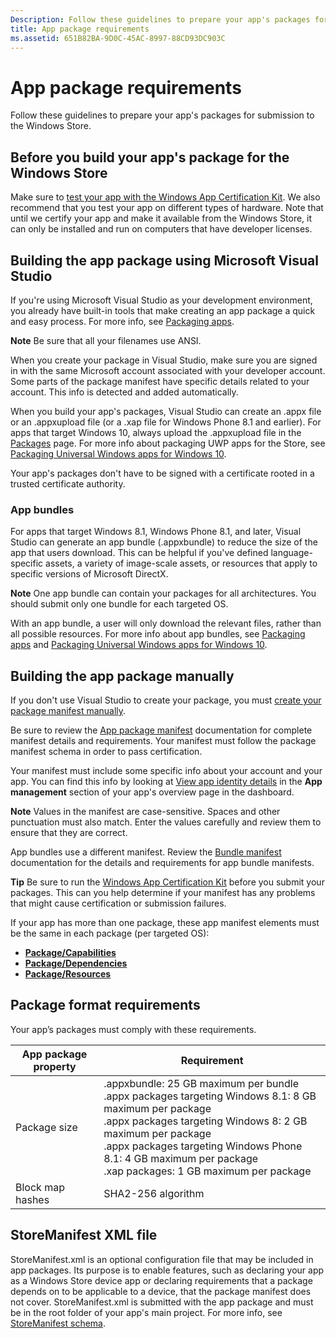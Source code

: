 ```yaml
---
Description: Follow these guidelines to prepare your app's packages for submission to the Windows Store.
title: App package requirements
ms.assetid: 651B82BA-9D0C-45AC-8997-88CD93DC903C
---
```


# App package requirements

Follow these guidelines to prepare your app's packages for submission to the Windows Store.

## Before you build your app's package for the Windows Store

Make sure to [test your app with the Windows App Certification Kit](https://msdn.microsoft.com/library/windows/apps/mt186449). We also recommend that you test your app on different types of hardware. Note that until we certify your app and make it available from the Windows Store, it can only be installed and run on computers that have developer licenses.

## Building the app package using Microsoft Visual Studio

If you're using Microsoft Visual Studio as your development environment, you already have built-in tools that make creating an app package a quick and easy process. For more info, see [Packaging apps](https://msdn.microsoft.com/library/windows/apps/mt270969).

**Note**  Be sure that all your filenames use ANSI. 


When you create your package in Visual Studio, make sure you are signed in with the same Microsoft account associated with your developer account. Some parts of the package manifest have specific details related to your account. This info is detected and added automatically.

When you build your app's packages, Visual Studio can create an .appx file or an .appxupload file (or a .xap file for Windows Phone 8.1 and earlier). For apps that target Windows 10, always upload the .appxupload file in the [Packages](upload-app-packages.md) page. For more info about packaging UWP apps for the Store, see [Packaging Universal Windows apps for Windows 10](http://go.microsoft.com/fwlink/p/?LinkId=620193 ).

Your app's packages don't have to be signed with a certificate rooted in a trusted certificate authority.

### App bundles

For apps that target Windows 8.1, Windows Phone 8.1, and later, Visual Studio can generate an app bundle (.appxbundle) to reduce the size of the app that users download. This can be helpful if you've defined language-specific assets, a variety of image-scale assets, or resources that apply to specific versions of Microsoft DirectX.

**Note**  One app bundle can contain your packages for all architectures. You should submit only one bundle for each targeted OS.


With an app bundle, a user will only download the relevant files, rather than all possible resources. For more info about app bundles, see [Packaging apps](https://msdn.microsoft.com/library/windows/apps/mt270969) and [Packaging Universal Windows apps for Windows 10](http://go.microsoft.com/fwlink/p/?LinkId=620193 ).

## Building the app package manually

If you don't use Visual Studio to create your package, you must [create your package manifest manually](https://msdn.microsoft.com/library/windows/apps/br211476).

Be sure to review the [App package manifest](https://msdn.microsoft.com/library/windows/apps/br211474) documentation for complete manifest details and requirements. Your manifest must follow the package manifest schema in order to pass certification.

Your manifest must include some specific info about your account and your app. You can find this info by looking at [View app identity details](view-app-identity-details.md) in the **App management** section of your app's overview page in the dashboard.

**Note**  Values in the manifest are case-sensitive. Spaces and other punctuation must also match. Enter the values carefully and review them to ensure that they are correct.


App bundles use a different manifest. Review the [Bundle manifest](https://msdn.microsoft.com/library/windows/apps/dn263089) documentation for the details and requirements for app bundle manifests.

**Tip**  Be sure to run the [Windows App Certification Kit](https://msdn.microsoft.com/library/windows/apps/mt186449) before you submit your packages. This can you help determine if your manifest has any problems that might cause certification or submission failures.


If your app has more than one package, these app manifest elements must be the same in each package (per targeted OS):

-   [**Package/Capabilities**](https://msdn.microsoft.com/library/windows/apps/br211422)
-   [**Package/Dependencies**](https://msdn.microsoft.com/library/windows/apps/br211428)
-   [**Package/Resources**](https://msdn.microsoft.com/library/windows/apps/br211462)

## Package format requirements

Your app’s packages must comply with these requirements.

| App package property | Requirement                                                          |
|----------------------|----------------------------------------------------------------------|
| Package size         | .appxbundle: 25 GB maximum per bundle <br>.appx packages targeting Windows 8.1: 8 GB maximum per package <br> .appx packages targeting Windows 8: 2 GB maximum per package <br> .appx packages targeting Windows Phone 8.1: 4 GB maximum per package <br> .xap packages: 1 GB maximum per package                                                                           |
| Block map hashes     | SHA2-256 algorithm                                                   |
 

## StoreManifest XML file

StoreManifest.xml is an optional configuration file that may be included in app packages. Its purpose is to enable features, such as declaring your app as a Windows Store device app or declaring requirements that a package depends on to be applicable to a device, that the package manifest does not cover. StoreManifest.xml is submitted with the app package and must be in the root folder of your app's main project. For more info, see [StoreManifest schema](https://msdn.microsoft.com/library/windows/apps/mt617325).

 

 






<!--HONumber=Mar16_HO2-->


